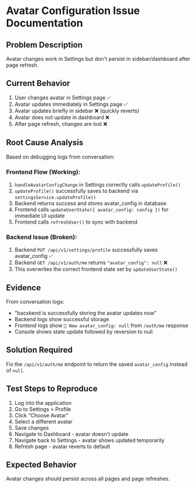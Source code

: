 # Avatar Configuration Issue Documentation

## Problem Description
Avatar changes work in Settings but don't persist in sidebar/dashboard after page refresh.

## Current Behavior
1. User changes avatar in Settings page ✅
2. Avatar updates immediately in Settings page ✅ 
3. Avatar updates briefly in sidebar ❌ (quickly reverts)
4. Avatar does not update in dashboard ❌
5. After page refresh, changes are lost ❌

## Root Cause Analysis
Based on debugging logs from conversation:

### Frontend Flow (Working):
1. `handleAvatarConfigChange` in Settings correctly calls `updateProfile()`
2. `updateProfile()` successfully saves to backend via `settingsService.updateProfile()`
3. Backend returns success and stores avatar_config in database
4. Frontend calls `updateUserState({ avatar_config: config })` for immediate UI update
5. Frontend calls `refreshUser()` to sync with backend

### Backend Issue (Broken):
1. Backend `PUT /api/v1/settings/profile` successfully saves avatar_config ✅
2. Backend `GET /api/v1/auth/me` returns `"avatar_config": null` ❌
3. This overwrites the correct frontend state set by `updateUserState()`

## Evidence
From conversation logs:
- "bacxkend is successfully storing the avatar updates now" 
- Backend logs show successful storage
- Frontend logs show `🎨 New avatar_config: null` from `/auth/me` response
- Console shows state update followed by reversion to null

## Solution Required
Fix the `/api/v1/auth/me` endpoint to return the saved `avatar_config` instead of `null`.

## Test Steps to Reproduce
1. Log into the application
2. Go to Settings > Profile
3. Click "Choose Avatar" 
4. Select a different avatar
5. Save changes
6. Navigate to Dashboard - avatar doesn't update
7. Navigate back to Settings - avatar shows updated temporarily
8. Refresh page - avatar reverts to default

## Expected Behavior
Avatar changes should persist across all pages and page refreshes.